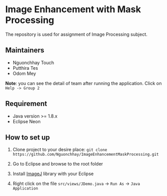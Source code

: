 Image Enhancement with Mask Processing
======================================

The repository is used for assignment of Image Processing subject.

Maintainers
-----------

* Nguonchhay Touch
* Putthira Tes
* Odom Mey

__Note__: you can see the detail of team after running the application. Click on `Help -> Group 2` 

Requirement
------------

* Java version >= 1.8.x
* Eclipse Neon

How to set up
-------------

1. Clone project to your desire place: `git clone https://github.com/Nguonchhay/ImageEnhancementMaskProcessing.git`

2. Go to Eclipse and browse to the root folder

3. Install [ImageJ](https://marketplace.eclipse.org/content/imagej-plugin/) library with your Eclipse

4. Right click on the file `src/views/JDemo.java` -> `Run As` -> `Java Application`